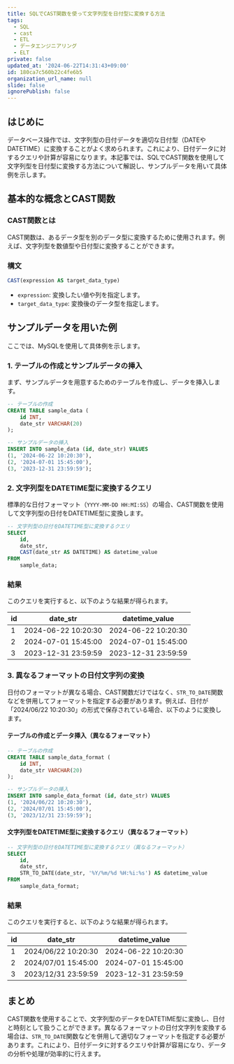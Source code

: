 ```yaml
---
title: SQLでCAST関数を使って文字列型を日付型に変換する方法
tags:
  - SQL
  - cast
  - ETL
  - データエンジニアリング
  - ELT
private: false
updated_at: '2024-06-22T14:31:43+09:00'
id: 180ca7c560b22c4fe6b5
organization_url_name: null
slide: false
ignorePublish: false
---
```

## はじめに

データベース操作では、文字列型の日付データを適切な日付型（DATEやDATETIME）に変換することがよく求められます。これにより、日付データに対するクエリや計算が容易になります。本記事では、SQLでCAST関数を使用して文字列型を日付型に変換する方法について解説し、サンプルデータを用いて具体例を示します。

## 基本的な概念とCAST関数

### CAST関数とは

CAST関数は、あるデータ型を別のデータ型に変換するために使用されます。例えば、文字列型を数値型や日付型に変換することができます。

### 構文

```sql
CAST(expression AS target_data_type)
```

- `expression`: 変換したい値や列を指定します。
- `target_data_type`: 変換後のデータ型を指定します。

## サンプルデータを用いた例

ここでは、MySQLを使用して具体例を示します。

### 1. テーブルの作成とサンプルデータの挿入

まず、サンプルデータを用意するためのテーブルを作成し、データを挿入します。

```sql
-- テーブルの作成
CREATE TABLE sample_data (
    id INT,
    date_str VARCHAR(20)
);

-- サンプルデータの挿入
INSERT INTO sample_data (id, date_str) VALUES
(1, '2024-06-22 10:20:30'),
(2, '2024-07-01 15:45:00'),
(3, '2023-12-31 23:59:59');
```

### 2. 文字列型をDATETIME型に変換するクエリ

標準的な日付フォーマット（`YYYY-MM-DD HH:MI:SS`）の場合、CAST関数を使用して文字列型の日付をDATETIME型に変換します。

```sql
-- 文字列型の日付をDATETIME型に変換するクエリ
SELECT
    id,
    date_str,
    CAST(date_str AS DATETIME) AS datetime_value
FROM
    sample_data;
```

### 結果

このクエリを実行すると、以下のような結果が得られます。

| id | date_str           | datetime_value       |
|----|--------------------|----------------------|
| 1  | 2024-06-22 10:20:30| 2024-06-22 10:20:30  |
| 2  | 2024-07-01 15:45:00| 2024-07-01 15:45:00  |
| 3  | 2023-12-31 23:59:59| 2023-12-31 23:59:59  |

### 3. 異なるフォーマットの日付文字列の変換

日付のフォーマットが異なる場合、CAST関数だけではなく、`STR_TO_DATE`関数などを併用してフォーマットを指定する必要があります。例えば、日付が「2024/06/22 10:20:30」の形式で保存されている場合、以下のように変換します。

#### テーブルの作成とデータ挿入（異なるフォーマット）

```sql
-- テーブルの作成
CREATE TABLE sample_data_format (
    id INT,
    date_str VARCHAR(20)
);

-- サンプルデータの挿入
INSERT INTO sample_data_format (id, date_str) VALUES
(1, '2024/06/22 10:20:30'),
(2, '2024/07/01 15:45:00'),
(3, '2023/12/31 23:59:59');
```

#### 文字列型をDATETIME型に変換するクエリ（異なるフォーマット）

```sql
-- 文字列型の日付をDATETIME型に変換するクエリ（異なるフォーマット）
SELECT
    id,
    date_str,
    STR_TO_DATE(date_str, '%Y/%m/%d %H:%i:%s') AS datetime_value
FROM
    sample_data_format;
```

### 結果

このクエリを実行すると、以下のような結果が得られます。

| id | date_str           | datetime_value       |
|----|--------------------|----------------------|
| 1  | 2024/06/22 10:20:30| 2024-06-22 10:20:30  |
| 2  | 2024/07/01 15:45:00| 2024-07-01 15:45:00  |
| 3  | 2023/12/31 23:59:59| 2023-12-31 23:59:59  |

## まとめ

CAST関数を使用することで、文字列型のデータをDATETIME型に変換し、日付と時刻として扱うことができます。異なるフォーマットの日付文字列を変換する場合は、`STR_TO_DATE`関数などを併用して適切なフォーマットを指定する必要があります。これにより、日付データに対するクエリや計算が容易になり、データの分析や処理が効率的に行えます。
